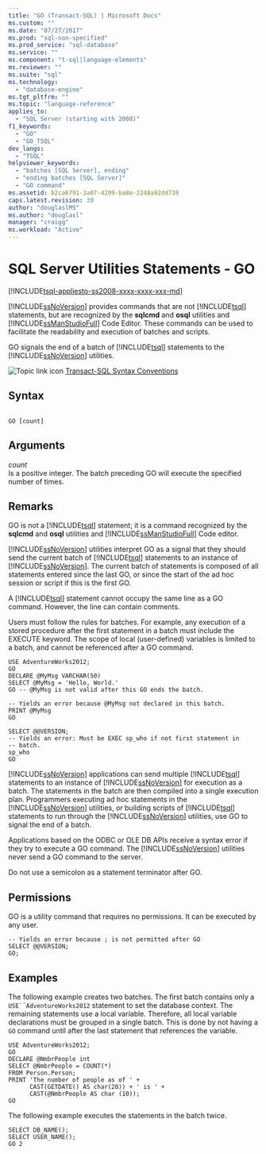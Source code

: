 ```yaml
---
title: "GO (Transact-SQL) | Microsoft Docs"
ms.custom: ""
ms.date: "07/27/2017"
ms.prod: "sql-non-specified"
ms.prod_service: "sql-database"
ms.service: ""
ms.component: "t-sql|language-elements"
ms.reviewer: ""
ms.suite: "sql"
ms.technology: 
  - "database-engine"
ms.tgt_pltfrm: ""
ms.topic: "language-reference"
applies_to: 
  - "SQL Server (starting with 2008)"
f1_keywords: 
  - "GO"
  - "GO_TSQL"
dev_langs: 
  - "TSQL"
helpviewer_keywords: 
  - "batches [SQL Server], ending"
  - "ending batches [SQL Server]"
  - "GO command"
ms.assetid: b2ca6791-3a07-4209-ba8e-2248a92dd738
caps.latest.revision: 39
author: "douglaslMS"
ms.author: "douglasl"
manager: "craigg"
ms.workload: "Active"
---
```

# SQL Server Utilities Statements - GO
[!INCLUDE[tsql-appliesto-ss2008-xxxx-xxxx-xxx-md](../../includes/tsql-appliesto-ss2008-xxxx-xxxx-xxx-md.md)]

  [!INCLUDE[ssNoVersion](../../includes/ssnoversion-md.md)] provides commands that are not [!INCLUDE[tsql](../../includes/tsql-md.md)] statements, but are recognized by the **sqlcmd** and **osql** utilities and [!INCLUDE[ssManStudioFull](../../includes/ssmanstudiofull-md.md)] Code Editor. These commands can be used to facilitate the readability and execution of batches and scripts.  
  
  GO signals the end of a batch of [!INCLUDE[tsql](../../includes/tsql-md.md)] statements to the [!INCLUDE[ssNoVersion](../../includes/ssnoversion-md.md)] utilities.  
  
 ![Topic link icon](../../database-engine/configure-windows/media/topic-link.gif "Topic link icon") [Transact-SQL Syntax Conventions](../../t-sql/language-elements/transact-sql-syntax-conventions-transact-sql.md)  
  
## Syntax  
  
```  
  
GO [count]  
```  
  
## Arguments  
 *count*  
 Is a positive integer. The batch preceding GO will execute the specified number of times.  
  
## Remarks  
 GO is not a [!INCLUDE[tsql](../../includes/tsql-md.md)] statement; it is a command recognized by the **sqlcmd** and **osql** utilities and [!INCLUDE[ssManStudioFull](../../includes/ssmanstudiofull-md.md)] Code editor.  
  
 [!INCLUDE[ssNoVersion](../../includes/ssnoversion-md.md)] utilities interpret GO as a signal that they should send the current batch of [!INCLUDE[tsql](../../includes/tsql-md.md)] statements to an instance of [!INCLUDE[ssNoVersion](../../includes/ssnoversion-md.md)]. The current batch of statements is composed of all statements entered since the last GO, or since the start of the ad hoc session or script if this is the first GO.  
  
 A [!INCLUDE[tsql](../../includes/tsql-md.md)] statement cannot occupy the same line as a GO command. However, the line can contain comments.  
  
 Users must follow the rules for batches. For example, any execution of a stored procedure after the first statement in a batch must include the EXECUTE keyword. The scope of local (user-defined) variables is limited to a batch, and cannot be referenced after a GO command.  
  
```  
USE AdventureWorks2012;  
GO  
DECLARE @MyMsg VARCHAR(50)  
SELECT @MyMsg = 'Hello, World.'  
GO -- @MyMsg is not valid after this GO ends the batch.  
  
-- Yields an error because @MyMsg not declared in this batch.  
PRINT @MyMsg  
GO  
  
SELECT @@VERSION;  
-- Yields an error: Must be EXEC sp_who if not first statement in   
-- batch.  
sp_who  
GO  
```  
  
 [!INCLUDE[ssNoVersion](../../includes/ssnoversion-md.md)] applications can send multiple [!INCLUDE[tsql](../../includes/tsql-md.md)] statements to an instance of [!INCLUDE[ssNoVersion](../../includes/ssnoversion-md.md)] for execution as a batch. The statements in the batch are then compiled into a single execution plan. Programmers executing ad hoc statements in the [!INCLUDE[ssNoVersion](../../includes/ssnoversion-md.md)] utilities, or building scripts of [!INCLUDE[tsql](../../includes/tsql-md.md)] statements to run through the [!INCLUDE[ssNoVersion](../../includes/ssnoversion-md.md)] utilities, use GO to signal the end of a batch.  
  
 Applications based on the ODBC or OLE DB APIs receive a syntax error if they try to execute a GO command. The [!INCLUDE[ssNoVersion](../../includes/ssnoversion-md.md)] utilities never send a GO command to the server.  
  
 Do not use a semicolon as a statement terminator after GO.  
  
## Permissions  
 GO is a utility command that requires no permissions. It can be executed by any user.  
  
```  
-- Yields an error because ; is not permitted after GO  
SELECT @@VERSION;  
GO;  
```  
  
## Examples  
 The following example creates two batches. The first batch contains only a `USE``AdventureWorks2012` statement to set the database context. The remaining statements use a local variable. Therefore, all local variable declarations must be grouped in a single batch. This is done by not having a `GO` command until after the last statement that references the variable.  
  
```  
USE AdventureWorks2012;  
GO  
DECLARE @NmbrPeople int  
SELECT @NmbrPeople = COUNT(*)  
FROM Person.Person;  
PRINT 'The number of people as of ' +  
      CAST(GETDATE() AS char(20)) + ' is ' +  
      CAST(@NmbrPeople AS char (10));  
GO  
```  
  
 The following example executes the statements in the batch twice.  
  
```  
SELECT DB_NAME();  
SELECT USER_NAME();  
GO 2  
```  
  
  
